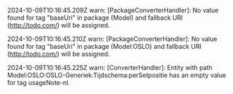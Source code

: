 2024-10-09T10:16:45.209Z warn: [PackageConverterHandler]: No value found for tag "baseUri" in package (Model) and fallback URI (http://todo.com/) will be assigned.

2024-10-09T10:16:45.210Z warn: [PackageConverterHandler]: No value found for tag "baseUri" in package (Model:OSLO) and fallback URI (http://todo.com/) will be assigned.

2024-10-09T10:16:45.225Z warn: [ConverterHandler]: Entity with path Model:OSLO:OSLO-Generiek:Tijdschema:perSetpositie has an empty value for tag usageNote-nl.

